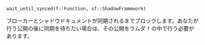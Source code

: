 ```
wait_until_synced(f::Function, sf::ShadowFramework)
```

ブローカーとシャドウドキュメントが同期されるまでブロックします。あなたが行う公開の後に同期を待ちたい場合は、その公開をラムダ `f` の中で行う必要があります。
